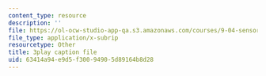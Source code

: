 ```yaml
---
content_type: resource
description: ''
file: https://ol-ocw-studio-app-qa.s3.amazonaws.com/courses/9-04-sensory-systems-fall-2013/63414a94e9d5f30094905d89164b8d28_XTuXlXav78.srt
file_type: application/x-subrip
resourcetype: Other
title: 3play caption file
uid: 63414a94-e9d5-f300-9490-5d89164b8d28
---
```

